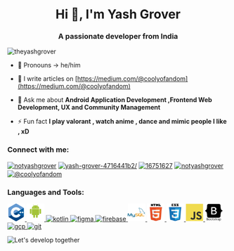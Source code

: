 
<h1 align="center">Hi 👾, I'm Yash Grover</h1>
<h3 align="center">A passionate developer from India</h3>
<p align="left"> <img src="https://komarev.com/ghpvc/?username=theyashgrover&label=Profile%20views&color=0e75b6&style=flat" alt="theyashgrover" /> </p>

- 🙂 Pronouns -> he/him

- 📝 I write articles on [https://medium.com/@coolyofandom](https://medium.com/@coolyofandom)

- 💬 Ask me about **Android Application Development ,Frontend Web Development, UX and Community Management**

- ⚡ Fun fact **I play valorant , watch anime , dance and mimic people I like , xD**

<!-- <img align="right" alt="Coding" width="400" src="https://user-images.githubusercontent.com/83108253/187276323-02cccde4-0411-41e8-8d37-981f5776fcaa.gif"/> -->

<h3 align="left">Connect with me:</h3>
<p align="left">
<a href="https://twitter.com/notyashgrover" target="blank"><img align="center" src="https://raw.githubusercontent.com/rahuldkjain/github-profile-readme-generator/master/src/images/icons/Social/twitter.svg" alt="notyashgrover" height="30" width="40" /></a>
<a href="https://linkedin.com/in/yash-grover-4716441b2/" target="blank"><img align="center" src="https://raw.githubusercontent.com/rahuldkjain/github-profile-readme-generator/master/src/images/icons/Social/linked-in-alt.svg" alt="yash-grover-4716441b2/" height="30" width="40" /></a>
<a href="https://stackoverflow.com/users/16751627" target="blank"><img align="center" src="https://raw.githubusercontent.com/rahuldkjain/github-profile-readme-generator/master/src/images/icons/Social/stack-overflow.svg" alt="16751627" height="30" width="40" /></a>
<a href="https://instagram.com/notyashgrover" target="blank"><img align="center" src="https://raw.githubusercontent.com/rahuldkjain/github-profile-readme-generator/master/src/images/icons/Social/instagram.svg" alt="notyashgrover" height="30" width="40" /></a>
<a href="https://medium.com/@coolyofandom" target="blank"><img align="center" src="https://raw.githubusercontent.com/rahuldkjain/github-profile-readme-generator/master/src/images/icons/Social/medium.svg" alt="@coolyofandom" height="30" width="40" /></a>
</p>

<h3 align="left">Languages and Tools:</h3>
<p align="left"> 
<a href="https://www.w3schools.com/cpp/" target="_blank" rel="noreferrer"> <img src="https://raw.githubusercontent.com/devicons/devicon/master/icons/cplusplus/cplusplus-original.svg" alt="cplusplus" width="40" height="40"/> </a>
<a href="https://developer.android.com" target="_blank" rel="noreferrer"> <img src="https://raw.githubusercontent.com/devicons/devicon/master/icons/android/android-original-wordmark.svg" alt="android" width="40" height="40"/> </a>  
<a href="https://kotlinlang.org" target="_blank" rel="noreferrer"> <img src="https://www.vectorlogo.zone/logos/kotlinlang/kotlinlang-icon.svg" alt="kotlin" width="40" height="40"/> </a>
 <a href="https://www.figma.com/" target="_blank" rel="noreferrer"> <img src="https://www.vectorlogo.zone/logos/figma/figma-icon.svg" alt="figma" width="40" height="40"/> </a> 
 <a href="https://firebase.google.com/" target="_blank" rel="noreferrer"> <img src="https://www.vectorlogo.zone/logos/firebase/firebase-icon.svg" alt="firebase" width="40" height="40"/> </a> 
<a href="https://www.mysql.com/" target="_blank" rel="noreferrer"> <img src="https://raw.githubusercontent.com/devicons/devicon/master/icons/mysql/mysql-original-wordmark.svg" alt="mysql" width="40" height="40"/> 
<a href="https://www.w3.org/html/" target="_blank" rel="noreferrer"> <img src="https://raw.githubusercontent.com/devicons/devicon/master/icons/html5/html5-original-wordmark.svg" alt="html5" width="40" height="40"/> </a> 
 <a href="https://www.w3schools.com/css/" target="_blank" rel="noreferrer"> <img src="https://raw.githubusercontent.com/devicons/devicon/master/icons/css3/css3-original-wordmark.svg" alt="css3" width="40" height="40"/> </a> 
   <a href="https://developer.mozilla.org/en-US/docs/Web/JavaScript" target="_blank" rel="noreferrer"> <img src="https://raw.githubusercontent.com/devicons/devicon/master/icons/javascript/javascript-original.svg" alt="javascript" width="40" height="40"/> </a>
</a><a href="https://getbootstrap.com" target="_blank" rel="noreferrer"> <img src="https://raw.githubusercontent.com/devicons/devicon/master/icons/bootstrap/bootstrap-plain-wordmark.svg" alt="bootstrap" width="40" height="40"/> </a>
 <a href="https://cloud.google.com" target="_blank" rel="noreferrer"> <img src="https://www.vectorlogo.zone/logos/google_cloud/google_cloud-icon.svg" alt="gcp" width="40" height="40"/> </a>
  <a href="https://git-scm.com/" target="_blank" rel="noreferrer"> <img src="https://www.vectorlogo.zone/logos/git-scm/git-scm-icon.svg" alt="git" width="40" height="40"/> </a> 
  
 </p>

![Let's develop together](https://user-images.githubusercontent.com/83108253/187276177-3f7b4476-0544-4cd5-b7b1-73e34cb7d05f.gif) 
